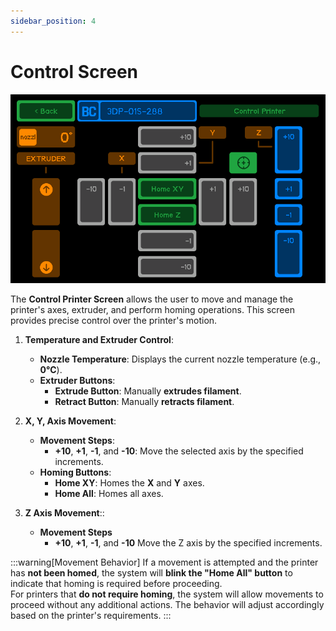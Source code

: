 ```yaml
---
sidebar_position: 4
---
```


# Control Screen

![img alt](img/control.png)

The **Control Printer Screen** allows the user to move and manage the printer's axes, extruder, and perform homing operations. This screen provides precise control over the printer's motion.

1. **Temperature and Extruder Control**:

   - **Nozzle Temperature**: Displays the current nozzle temperature (e.g., **0°C**).
   - **Extruder Buttons**:
     - **Extrude Button**: Manually **extrudes filament**.
     - **Retract Button**: Manually **retracts filament**.

2. **X, Y, Axis Movement**:

   - **Movement Steps**:
     - **+10**, **+1**, **-1**, and **-10**: Move the selected axis by the specified increments.
   - **Homing Buttons**:
     - **Home XY**: Homes the **X** and **Y** axes.
     - **Home All**: Homes all axes.

3. **Z Axis Movement**::
   - **Movement Steps**
     - **+10**, **+1**, **-1**, and **-10** Move the Z axis by the specified increments.

:::warning[Movement Behavior]
If a movement is attempted and the printer has **not been homed**, the system will **blink the "Home All" button** to indicate that homing is required before proceeding.  
For printers that **do not require homing**, the system will allow movements to proceed without any additional actions. The behavior will adjust accordingly based on the printer's requirements.
:::
